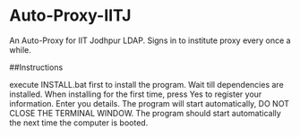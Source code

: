 # Auto-Proxy-IITJ
An Auto-Proxy for IIT Jodhpur LDAP. Signs in to institute proxy every once a while.

##Instructions

execute INSTALL.bat first to install the program.
Wait till dependencies are installed.
When installing for the first time, press Yes to register your information.
Enter you details.
The program will start automatically, DO NOT CLOSE THE TERMINAL WINDOW.
The program should start automatically the next time the computer is booted.
